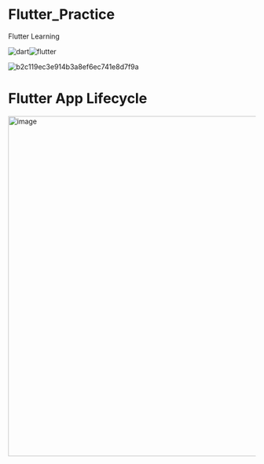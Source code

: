 # Flutter_Practice
Flutter Learning

![dart](https://github.com/littlesarker/Flutter_Practice/assets/61264159/e6695b7a-5102-4864-83f6-8ef5dc7129f8)![flutter](https://github.com/littlesarker/Flutter_Practice/assets/61264159/44a17eff-7b7d-495a-a845-dfe7a334edb8)


![b2c119ec3e914b3a8ef6ec741e8d7f9a](https://github.com/user-attachments/assets/b664ba6b-3cf2-4847-83b9-cecc0c9c82c0)

# Flutter App Lifecycle

<img width="850" height="692" alt="image" src="https://github.com/user-attachments/assets/1ff1550c-6ce9-4d47-b83c-9916e9e6f7d5" />
